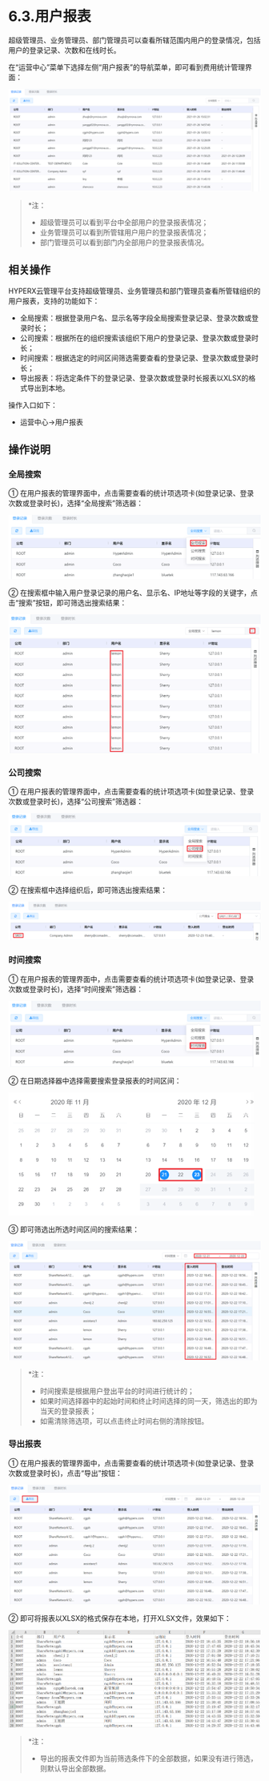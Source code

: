 # 6.3.用户报表

超级管理员、业务管理员、部门管理员可以查看所辖范围内用户的登录情况，包括用户的登录记录、次数和在线时长。

在“运营中心”菜单下选择左侧“用户报表”的导航菜单，即可看到费用统计管理界面：

![image-20210126152229135](user_report.assets/image-20210126152229135.png)

> *注：
>
> - 超级管理员可以看到平台中全部用户的登录报表情况；
> - 业务管理员可以看到所管辖用户用户的登录报表情况；                                               
> - 部门管理员可以看到部门内全部用户的登录报表情况。

## 相关操作

HYPERX云管理平台支持超级管理员、业务管理员和部门管理员查看所管辖组织的用户报表，支持的功能如下：

- 全局搜索：根据登录用户名、显示名等字段全局搜索登录记录、登录次数或登录时长；
- 公司搜索：根据所在的组织搜索该组织下用户的登录记录、登录次数或登录时长；
- 时间搜索：根据选定的时间区间筛选需要查看的登录记录、登录次数或登录时长；
- 导出报表：将选定条件下的登录记录、登录次数或登录时长报表以XLSX的格式导出到本地。

操作入口如下：

- 运营中心→用户报表

## 操作说明

### 全局搜索

① 在用户报表的管理界面中，点击需要查看的统计项选项卡(如登录记录、登录次数或登录时长)，选择“全局搜索”筛选器：

![image-20201223152114659](user_report.assets/image-20201223152114659.png)

② 在搜索框中输入用户登录记录的用户名、显示名、IP地址等字段的关键字，点击“搜索”按钮，即可筛选出搜索结果：

![image-20201223152543155](user_report.assets/image-20201223152543155.png)

### 公司搜索

① 在用户报表的管理界面中，点击需要查看的统计项选项卡(如登录记录、登录次数或登录时长)，选择“公司搜索”筛选器：

![image-20201223152207677](user_report.assets/image-20201223152207677.png)

② 在搜索框中选择组织后，即可筛选出搜索结果：

![image-20201223154306610](user_report.assets/image-20201223154306610.png)

### 时间搜索

① 在用户报表的管理界面中，点击需要查看的统计项选项卡(如登录记录、登录次数或登录时长)，选择“时间搜索”筛选器：

![image-20201223152230973](user_report.assets/image-20201223152230973.png)

② 在日期选择器中选择需要搜索登录报表的时间区间：

<img src="user_report.assets/image-20201223154713919.png" alt="image-20201223154713919" style="zoom:50%;" />

③ 即可筛选出所选时间区间的搜索结果：

![image-20201223154749004](user_report.assets/image-20201223154749004.png)

> *注：
>
> - 时间搜索是根据用户登出平台的时间进行统计的；
> - 如果时间选择器中的起始时间和终止时间选择的同一天，筛选出的即为当天的登录报表；
> - 如需清除筛选项，可以点击终止时间右侧的清除按钮。

### 导出报表

① 在用户报表的管理界面中，点击需要查看的统计项选项卡(如登录记录、登录次数或登录时长)，点击“导出”按钮：

![image-20201223154900478](user_report.assets/image-20201223154900478.png)

② 即可将报表以XLSX的格式保存在本地，打开XLSX文件，效果如下：

![image-20201223154945120](user_report.assets/image-20201223154945120.png)

> *注：
>
> - 导出的报表文件即为当前筛选条件下的全部数据，如果没有进行筛选，则默认导出全部数据。


